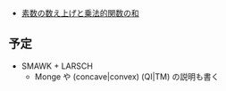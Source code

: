 - [素数の数え上げと乗法的関数の和](prime-counting.pdf)

## 予定
- SMAWK + LARSCH
    - Monge や (concave\|convex) (QI\|TM) の説明も書く
